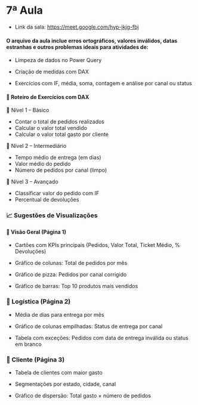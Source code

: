 # 7ª Aula
- Link da sala: https://meet.google.com/hyp-jkjg-fbj
#### O arquivo da aula inclue erros ortográficos, valores inválidos, datas estranhas e outros problemas ideais para atividades de:

- Limpeza de dados no Power Query

- Criação de medidas com DAX

- Exercícios com IF, média, soma, contagem e análise por canal ou status

#### 📘 Roteiro de Exercícios com DAX
📌 Nível 1 – Básico
- Contar o total de pedidos realizados
- Calcular o valor total vendido
- Calcular o valor total gasto por cliente

📌 Nível 2 – Intermediário
- Tempo médio de entrega (em dias)
- Valor médio do pedido
- Número de pedidos por canal (limpo)

📌 Nível 3 – Avançado
- Classificar valor do pedido com IF
- Percentual de devoluções

### 📈 Sugestões de Visualizações
#### 🎯 Visão Geral (Página 1)
- Cartões com KPIs principais (Pedidos, Valor Total, Ticket Médio, % Devoluções)

- Gráfico de colunas: Total de pedidos por mês

- Gráfico de pizza: Pedidos por canal corrigido

- Gráfico de barras: Top 10 produtos mais vendidos

### 🚚 Logística (Página 2)
- Média de dias para entrega por mês

- Gráfico de colunas empilhadas: Status de entrega por canal

- Tabela com exceções: Pedidos com data de entrega inválida ou status em branco

### 👤 Cliente (Página 3)
- Tabela de clientes com maior gasto

- Segmentações por estado, cidade, canal

- Gráfico de dispersão: Total gasto × número de pedidos
